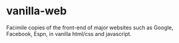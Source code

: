 # vanilla-web

Facimile copies of the front-end of major websites such as Google, Facebook, Espn, in vanilla html/css and javascript.
